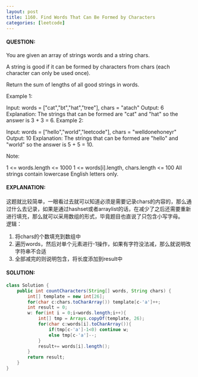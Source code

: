 ```yaml
---
layout: post
title: 1160. Find Words That Can Be Formed by Characters
categories: [leetcode]
---
```

#### QUESTION:
You are given an array of strings words and a string chars.

A string is good if it can be formed by characters from chars (each character can only be used once).

Return the sum of lengths of all good strings in words.

 

Example 1:

Input: words = ["cat","bt","hat","tree"], chars = "atach"
Output: 6
Explanation: 
The strings that can be formed are "cat" and "hat" so the answer is 3 + 3 = 6.
Example 2:

Input: words = ["hello","world","leetcode"], chars = "welldonehoneyr"
Output: 10
Explanation: 
The strings that can be formed are "hello" and "world" so the answer is 5 + 5 = 10.
 

Note:

1 <= words.length <= 1000
1 <= words[i].length, chars.length <= 100
All strings contain lowercase English letters only.
#### EXPLANATION:

这题就比较简单，一眼看过去就可以知道必须是需要记录chars的内容的，那么通过什么去记录，如果是通过hashset或者arraylist的话，在减少了之后还需要重新进行填充，那么就可以采用数组的形式，毕竟题目也直说了只包含小写字母。  
逻辑：  
1. 将chars的个数填充到数组中  
2. 遍历words，然后对单个元素进行-1操作，如果有字符没法减，那么就说明改字符串不合适  
3. 全部减完的则说明包含，将长度添加到result中  

#### SOLUTION:
```JAVA
class Solution {
    public int countCharacters(String[] words, String chars) {
        int[] template = new int[26];
        for(char c:chars.toCharArray()) template[c-'a']++;
        int result = 0;
        w: for(int i = 0;i<words.length;i++){
            int[] tmp = Arrays.copyOf(template, 26);
            for(char c:words[i].toCharArray()){
                if(tmp[c-'a']-1<0) continue w;
                else tmp[c-'a']--;
            }
            result+= words[i].length();
        }
        return result;
    }
}
```